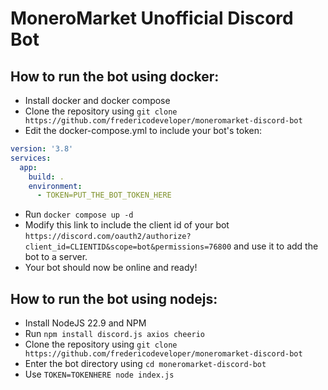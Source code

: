 # MoneroMarket Unofficial Discord Bot
## How to run the bot using docker:
- Install docker and docker compose
- Clone the repository using `git clone https://github.com/fredericodeveloper/moneromarket-discord-bot`
- Edit the docker-compose.yml to include your bot's token:
```yaml
version: '3.8'
services:
  app:
    build: .
    environment:
      - TOKEN=PUT_THE_BOT_TOKEN_HERE
```
- Run `docker compose up -d`
- Modify this link to include the client id of your bot `https://discord.com/oauth2/authorize?client_id=CLIENTID&scope=bot&permissions=76800` and use it to add the bot to a server.
- Your bot should now be online and ready!

## How to run the bot using nodejs:
- Install NodeJS 22.9 and NPM
- Run `npm install discord.js axios cheerio`
- Clone the repository using `git clone https://github.com/fredericodeveloper/moneromarket-discord-bot`
- Enter the bot directory using `cd moneromarket-discord-bot`
- Use `TOKEN=TOKENHERE node index.js`
